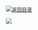 [![返回目录](https://parg.co/USw)](https://parg.co/bxN) 
 
 
 



![](https://coding.net/u/hoteam/p/Cache/git/raw/master/2017/8/3/1-brsHVxCkP9_Fi3yxPZ5fYA.png)